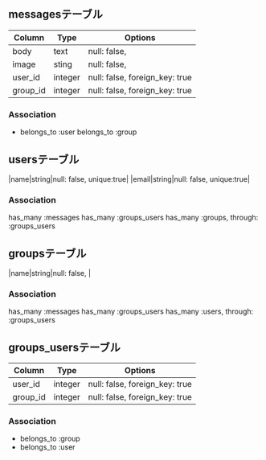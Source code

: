 ## messagesテーブル

|Column|Type|Options|
|------|----|-------|
|body|text|null: false, |
|image|sting|null: false, |
|user_id|integer|null: false, foreign_key: true|
|group_id|integer|null: false, foreign_key: true|

### Association
- belongs_to :user
  belongs_to :group

## usersテーブル

|name|string|null: false, unique:true|
|email|string|null: false, unique:true|

### Association
has_many :messages
has_many :groups_users
has_many :groups, through: :groups_users

## groupsテーブル

|name|string|null: false, |

### Association
has_many :messages
has_many :groups_users
has_many :users, through: :groups_users

## groups_usersテーブル

|Column|Type|Options|
|------|----|-------|
|user_id|integer|null: false, foreign_key: true|
|group_id|integer|null: false, foreign_key: true|

### Association
- belongs_to :group
- belongs_to :user